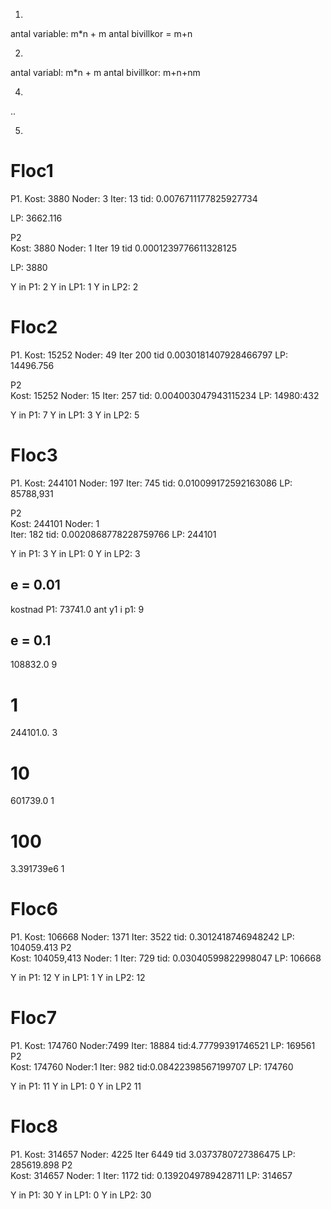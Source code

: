 1.
antal variable: m*n + m
antal bivillkor = m+n

2.
antal variabl: m*n + m
antal bivillkor: m+n+nm

4.
..

5.



# Floc1
P1.
Kost: 3880
Noder: 3
Iter: 13
tid: 0.0076711177825927734


LP: 3662.116

P2  
Kost: 3880
Noder: 1
Iter 19
tid 0.0001239776611328125

LP: 3880


Y in P1: 2 
Y in LP1: 1 
Y in LP2: 2

# Floc2

P1.
Kost: 15252
Noder: 49
Iter 200
tid 0.0030181407928466797
LP: 14496.756

P2  
Kost: 15252
Noder: 15
Iter: 257
tid: 0.004003047943115234
LP: 14980:432


Y in P1: 7
Y in LP1: 3
Y in LP2: 5


# Floc3

P1.
Kost: 244101
Noder: 197
Iter: 745
tid: 0.010099172592163086
LP: 85788,931

P2  
Kost: 244101
Noder: 1    
Iter: 182
tid: 0.0020868778228759766
LP: 244101


Y in P1:  3
Y in LP1: 0
Y in LP2: 3

## e = 0.01
kostnad P1: 73741.0
ant y1 i p1: 9

## e = 0.1
108832.0
9

# 1
244101.0.
3

# 10
601739.0
1

# 100
3.391739e6
1


# Floc6
P1.
Kost: 106668
Noder: 1371
Iter: 3522
tid: 0.3012418746948242
LP: 104059.413
P2  
Kost: 104059,413
Noder: 1
Iter: 729
tid: 0.03040599822998047
LP: 106668


Y in P1: 12
Y in LP1: 1
Y in LP2: 12

# Floc7
P1.
Kost: 174760
Noder:7499
Iter: 18884
tid:4.77799391746521
LP: 169561
P2  
Kost: 174760
Noder:1
Iter: 982
tid:0.08422398567199707
LP:  174760


Y in P1: 11
Y in LP1: 0
Y in LP2 11

# Floc8
P1.
Kost: 314657
Noder: 4225
Iter 6449
tid 3.0373780727386475
LP: 285619.898
P2  
Kost: 314657
Noder: 1
Iter: 1172
tid: 0.1392049789428711
LP: 314657

Y in P1: 30
Y in LP1: 0
Y in LP2: 30

